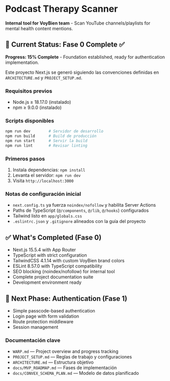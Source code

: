 # Podcast Therapy Scanner

**Internal tool for VoyBien team** - Scan YouTube channels/playlists for mental health content mentions.

## 🚀 Current Status: Fase 0 Complete ✅

**Progress: 15% Complete** - Foundation established, ready for authentication implementation.

Este proyecto Next.js se generó siguiendo las convenciones definidas en `ARCHITECTURE.md` y `PROJECT_SETUP.md`.

### Requisitos previos
- Node.js ≥ 18.17.0 (instalado)
- npm ≥ 9.0.0 (instalado)

### Scripts disponibles

```bash
npm run dev        # Servidor de desarrollo
npm run build      # Build de producción
npm run start      # Servir la build
npm run lint       # Revisar linting
```

### Primeros pasos
1. Instala dependencias: `npm install`
2. Levanta el servidor: `npm run dev`
3. Visita `http://localhost:3000`

### Notas de configuración inicial
- `next.config.ts` ya fuerza `noindex/nofollow` y habilita Server Actions
- Paths de TypeScript (`@/components`, `@/lib`, `@/hooks`) configurados
- Tailwind listo en `app/globals.css`
- `.eslintrc.json` y `.gitignore` alineados con la guía del proyecto

## ✅ **What's Completed (Fase 0)**
- Next.js 15.5.4 with App Router
- TypeScript with strict configuration
- TailwindCSS 4.1.14 with custom VoyBien brand colors
- ESLint 8.57.0 with TypeScript compatibility
- SEO blocking (noindex/nofollow) for internal tool
- Complete project documentation suite
- Development environment ready

## 🚀 **Next Phase: Authentication (Fase 1)**
- Simple passcode-based authentication
- Login page with form validation  
- Route protection middleware
- Session management

### Documentación clave
- `WARP.md` — Project overview and progress tracking
- `PROJECT_SETUP.md` — Reglas de trabajo y configuraciones
- `ARCHITECTURE.md` — Estructura objetivo
- `docs/MVP_ROADMAP.md` — Fases de implementación
- `docs/CONVEX_SCHEMA_PLAN.md` — Modelo de datos planificado
